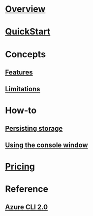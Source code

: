 # [Overview](overview.md)
# [QuickStart](acc-quickstart.md)

# Concepts
## [Features](acc-features.md)
## [Limitations](acc-limitations.md)

# How-to
## [Persisting storage](acc-persisting-storage.md)
## [Using the console window](acc-use-console-window.md)

# [Pricing](acc-pricing.md)

# Reference
## [Azure CLI 2.0](/cli/azure)
